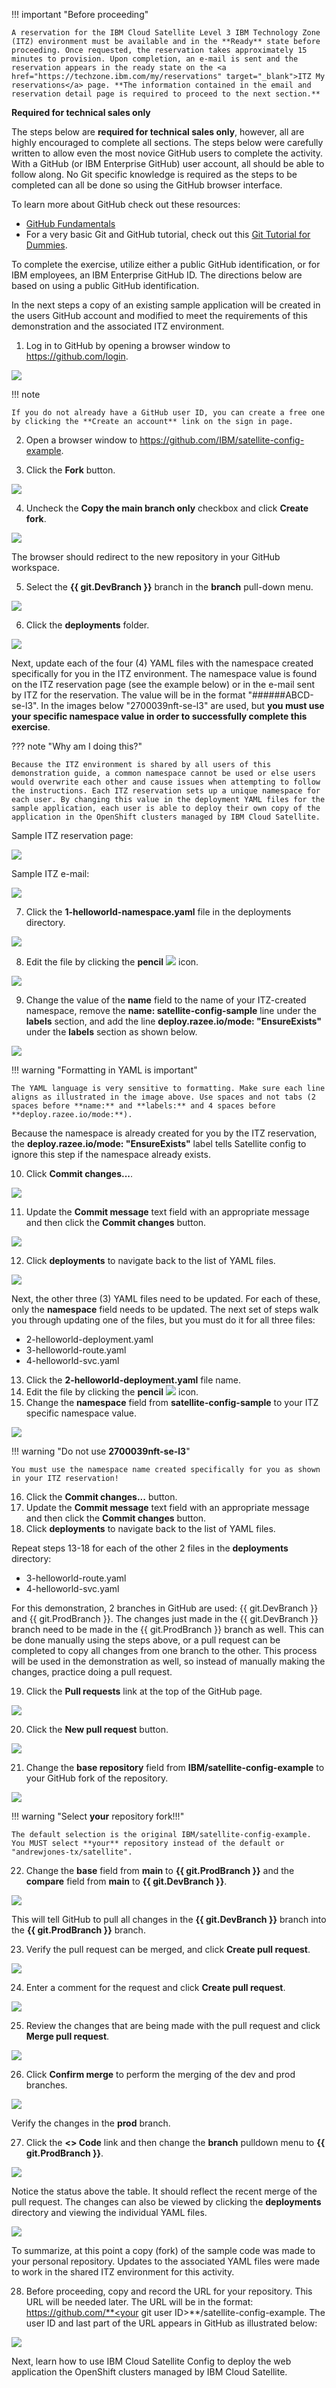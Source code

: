 !!! important "Before proceeding"

    A reservation for the IBM Cloud Satellite Level 3 IBM Technology Zone (ITZ) environment must be available and in the **Ready** state before proceeding. Once requested, the reservation takes approximately 15 minutes to provision. Upon completion, an e-mail is sent and the reservation appears in the ready state on the <a href="https://techzone.ibm.com/my/reservations" target="_blank">ITZ My reservations</a> page. **The information contained in the email and reservation detail page is required to proceed to the next section.**

**Required for technical sales only**

The steps below are **required for technical sales only**, however, all are highly encouraged to complete all sections. The steps below were carefully written to allow even the most novice GitHub users to complete the activity. With a GitHub (or IBM Enterprise GitHub) user account, all should be able to follow along. No Git specific knowledge is required as the steps to be completed can all be done so using the GitHub browser interface. 

To learn more about GitHub check out these resources:

- <a href="https://resources.github.com/topics/fundamentals/" target="_blank">GitHub Fundamentals</a>
- For a very basic Git and GitHub tutorial, check out this <a href="https://www.youtube.com/watch?v=mJ-qvsxPHpY" target="_blank">Git Tutorial for Dummies</a>.

To complete the exercise, utilize either a public GitHub identification, or for IBM employees, an IBM Enterprise GitHub ID. The directions below are based on using a public GitHub identification. 

In the next steps a copy of an existing sample application will be created in the users GitHub account and modified to meet the requirements of this demonstration and the associated ITZ environment.

1. Log in to GitHub by opening a browser window to  <a href="https://github.com/login" target="_blank">https://github.com/login</a>.

![](_attachments/githubLogin.png)

!!! note 

    If you do not already have a GitHub user ID, you can create a free one by clicking the **Create an account** link on the sign in page.

2. Open a browser window to <a href="https://github.com/IBM/satellite-config-example" target="_blank">https://github.com/IBM/satellite-config-example</a>.

3. Click the **Fork** button.

![](_attachments/githubSampleRepo.png)

4. Uncheck the **Copy the main branch only** checkbox and click **Create fork**.

![](_attachments/githubSampleRepoFork.png)

The browser should redirect to the new repository in your GitHub workspace.

5. Select the **{{ git.DevBranch }}** branch in the **branch** pull-down menu.

![](_attachments/githubBranchPulldown.png)

6. Click the **deployments** folder.

![](_attachments/githubDevBranch.png)

Next, update each of the four (4) YAML files with the namespace created specifically for you in the ITZ environment. The namespace value is found on the ITZ reservation page (see the example below) or in the e-mail sent by ITZ for the reservation. The value will be in the format "######ABCD-se-l3". In the images below "2700039nft-se-l3" are used, but **you must use your specific namespace value in order to successfully complete this exercise**.

??? note "Why am I doing this?"

    Because the ITZ environment is shared by all users of this demonstration guide, a common namespace cannot be used or else users would overwrite each other and cause issues when attempting to follow the instructions. Each ITZ reservation sets up a unique namespace for each user. By changing this value in the deployment YAML files for the sample application, each user is able to deploy their own copy of the application in the OpenShift clusters managed by IBM Cloud Satellite.

Sample ITZ reservation page:

![](_attachments/itzReservationNamespace.png)

Sample ITZ e-mail:

![](_attachments/itzEmailNamespace.png)

7. Click the **1-helloworld-namespace.yaml** file in the deployments directory.

![](_attachments/githubDevDeployments.png)

8. Edit the file by clicking the **pencil** ![](_attachments/pencilIcon.png) icon.

![](_attachments/githubDevNamespaceYAML.png)

9. Change the value of the **name** field to the name of your ITZ-created namespace, remove the **name: satellite-config-sample** line under the **labels** section, and add the line **deploy.razee.io/mode: "EnsureExists"** under the **labels** section as shown below.

![](_attachments/githubDevNamespaceYAML-Updated.png)

!!! warning "Formatting in YAML is important"
  
    The YAML language is very sensitive to formatting. Make sure each line aligns as illustrated in the image above. Use spaces and not tabs (2 spaces before **name:** and **labels:** and 4 spaces before **deploy.razee.io/mode:**).

Because the namespace is already created for you by the ITZ reservation, the **deploy.razee.io/mode: "EnsureExists"** label tells Satellite config to ignore this step if the namespace already exists. 

10. Click **Commit changes...**.

![](_attachments/githubDevNamespaceYAML-Commit.png)

11. Update the **Commit message** text field with an appropriate message and then click the **Commit changes** button.

![](_attachments/githubDevNamespaceYAML-CommitMessage.png)

12. Click **deployments** to navigate back to the list of YAML files.

![](_attachments/githubDevNamespaceYAML-Back.png)

Next, the other three (3) YAML files need to be updated. For each of these, only the **namespace** field needs to be updated. The next set of steps walk you through updating one of the files, but you must do it for all three files:

- 2-helloworld-deployment.yaml
- 3-helloworld-route.yaml
- 4-helloworld-svc.yaml

13. Click the **2-helloworld-deployment.yaml** file name.
14. Edit the file by clicking the **pencil** ![](_attachments/pencilIcon.png) icon. 
15. Change the **namespace** field from **satellite-config-sample** to your ITZ specific namespace value.

![](_attachments/githubHelloWorldDeploymentYAML-edited.png)

!!! warning "Do not use **2700039nft-se-l3**"
  
    You must use the namespace name created specifically for you as shown in your ITZ reservation!

16. Click the **Commit changes...** button.
17. Update the **Commit message** text field with an appropriate message and then click the **Commit changes** button.
18. Click **deployments** to navigate back to the list of YAML files.

Repeat steps 13-18 for each of the other 2 files in the **deployments** directory:

- 3-helloworld-route.yaml
- 4-helloworld-svc.yaml

For this demonstration, 2 branches in GitHub are used: {{ git.DevBranch }} and {{ git.ProdBranch }}. The changes just made in the {{ git.DevBranch }} branch need to be made in the {{ git.ProdBranch }} branch as well. This can be done manually using the steps above, or a pull request can be completed to copy all changes from one branch to the other. This process will be used in the demonstration as well, so instead of manually making the changes, practice doing a pull request.

19.  Click the **Pull requests** link at the top of the GitHub page.

![](_attachments/githubPRLabel.png)

20. Click the **New pull request** button.

![](_attachments/githubNewPR.png)

21. Change the **base repository** field from **IBM/satellite-config-example** to your GitHub fork of the repository.

![](_attachments/githubPRChangeBase.png)

!!! warning "Select **your** repository fork!!!"

    The default selection is the original IBM/satellite-config-example. You MUST select **your** repository instead of the default or "andrewjones-tx/satellite".

22. Change the **base** field from **main** to ****{{ git.ProdBranch }}**** and the **compare** field from **main** to ****{{ git.DevBranch }}****.

![](_attachments/githubPRBaseAndCompare.png)

This will tell GitHub to pull all changes in the ****{{ git.DevBranch }}**** branch into the **{{ git.ProdBranch }}** branch.

23. Verify the pull request can be merged, and click **Create pull request**.

![](_attachments/githubPRMergeOK.png)

24. Enter a comment for the request and click **Create pull request**.

![](_attachments/githubPRMergeComment.png)

25. Review the changes that are being made with the pull request and click **Merge pull request**.

![](_attachments/githubPRMergeReview.png)

26. Click **Confirm merge** to perform the merging of the dev and prod branches.

![](_attachments/githubPRMergeConfirm.png)

Verify the changes in the **prod** branch.

27. Click the **<> Code** link and then change the **branch** pulldown menu to **{{ git.ProdBranch }}**.

![](_attachments/githubVerifyProd.png)

Notice the status above the table. It should reflect the recent merge of the pull request. The changes can also be viewed by clicking the **deployments** directory and viewing the individual YAML files.

![](_attachments/githubVerifyProdListing.png)

To summarize, at this point a copy (fork) of the sample code was made to your personal repository. Updates to the associated YAML files were made to work in the shared ITZ environment for this activity. 

28. Before proceeding, copy and record the URL for your repository. This URL will be needed later. The URL will be in the format: https://github.com/**<your git user ID>**/satellite-config-example. The user ID and last part of the URL appears in GitHub as illustrated below:

![](_attachments/githubURL.png)

Next, learn how to use IBM Cloud Satellite Config to deploy the web application the OpenShift clusters managed by IBM Cloud Satellite.